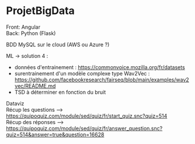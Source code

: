 # ProjetBigData

Front: Angular <br>
Back: Python (Flask)<br>

BDD MySQL sur le cloud (AWS ou Azure ?)<br>

ML -> solution 4 :<br>
- données d'entrainement : https://commonvoice.mozilla.org/fr/datasets <br>
- surentrainement d'un modèle complexe type Wav2Vec : https://github.com/facebookresearch/fairseq/blob/main/examples/wav2vec/README.md<br>
- TSD à déterminer en fonction du bruit<br>

Dataviz<br>
Récup les questions --> https://quipoquiz.com/module/sed/quiz/fr/start_quiz.snc?quiz=514<br>
Récup des réponses --> https://quipoquiz.com/module/sed/quiz/fr/answer_question.snc?quiz=514&answer=true&question=16628
